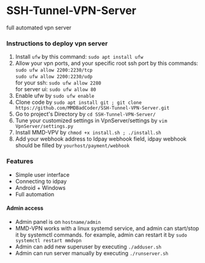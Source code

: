 # SSH-Tunnel-VPN-Server

full automated vpn server

<h3>Instructions to deploy vpn server</h3>
<ol>
    <li>Install <code>ufw</code> by this command:
    <code>sudo apt install ufw</code>
    </li>
    <li>Allow your vpn ports, and your specific root ssh port
    by this commands:
        <br>
        <code>sudo ufw allow 2200:2230/tcp</code>
        <br>
        <code>sudo ufw allow 2200:2230/udp</code>
        <br>
        for your ssh: <code>sudo ufw allow 2280</code>
        <br>
        for server ui: <code>sudo ufw allow 80</code> 
</li>
<li>Enable ufw by <code>sudo ufw enable</code></li>
<li>Clone code by <code>sudo apt install git ; git clone https://github.com/MMDBadCoder/SSH-Tunnel-VPN-Server.git</code></li>
<li>Go to project's Directory by <code>cd SSH-Tunnel-VPN-Server/</code></li>
<li>Tune your customized settings in VpnServer/settings by <code>vim VpnServer/settings.py</code></li>
<li>Install MMD-VPV by <code>chmod +x install.sh ; ./install.sh</code></li>
<li>Add your webhook address to Idpay webhook field, idpay webhook should be filled by <code>yourhost/payment/webhook</code></li>
</ol>

<h3>Features</h3>
<ul>
    <li>Simple user interface</li>
    <li>Connecting to idpay</li>
    <li>Android + Windows</li>
    <li>Full automation</li>
</ul>

<h4>Admin access</h4>
<ul>
    <li>Admin panel is on <code>hostname/admin</code></li>
    <li>MMD-VPN works with a linux systemd service, and admin can start/stop it by systemctl commands.
for example, admin can restart it by <code>sudo systemctl restart mmdvpn</code></li>
<li>Admin can add new superuser by executing <code>./adduser.sh</code></li>
<li>Admin can run server manually by executing <code>./runserver.sh</code></li>
</ul>